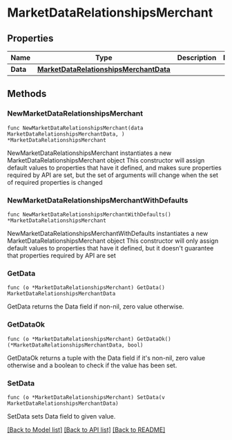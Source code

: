 # MarketDataRelationshipsMerchant

## Properties

Name | Type | Description | Notes
------------ | ------------- | ------------- | -------------
**Data** | [**MarketDataRelationshipsMerchantData**](MarketDataRelationshipsMerchantData.md) |  | 

## Methods

### NewMarketDataRelationshipsMerchant

`func NewMarketDataRelationshipsMerchant(data MarketDataRelationshipsMerchantData, ) *MarketDataRelationshipsMerchant`

NewMarketDataRelationshipsMerchant instantiates a new MarketDataRelationshipsMerchant object
This constructor will assign default values to properties that have it defined,
and makes sure properties required by API are set, but the set of arguments
will change when the set of required properties is changed

### NewMarketDataRelationshipsMerchantWithDefaults

`func NewMarketDataRelationshipsMerchantWithDefaults() *MarketDataRelationshipsMerchant`

NewMarketDataRelationshipsMerchantWithDefaults instantiates a new MarketDataRelationshipsMerchant object
This constructor will only assign default values to properties that have it defined,
but it doesn't guarantee that properties required by API are set

### GetData

`func (o *MarketDataRelationshipsMerchant) GetData() MarketDataRelationshipsMerchantData`

GetData returns the Data field if non-nil, zero value otherwise.

### GetDataOk

`func (o *MarketDataRelationshipsMerchant) GetDataOk() (*MarketDataRelationshipsMerchantData, bool)`

GetDataOk returns a tuple with the Data field if it's non-nil, zero value otherwise
and a boolean to check if the value has been set.

### SetData

`func (o *MarketDataRelationshipsMerchant) SetData(v MarketDataRelationshipsMerchantData)`

SetData sets Data field to given value.



[[Back to Model list]](../README.md#documentation-for-models) [[Back to API list]](../README.md#documentation-for-api-endpoints) [[Back to README]](../README.md)


